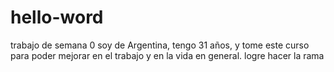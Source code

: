 # hello-word
trabajo de semana 0
soy de Argentina, tengo  31 años, y tome este curso para poder mejorar en el trabajo y en la vida en general. 
logre hacer la rama
